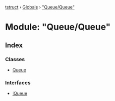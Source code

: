 [tstruct](../README.md) › [Globals](../globals.md) › ["Queue/Queue"](_queue_queue_.md)

# Module: "Queue/Queue"

## Index

### Classes

* [Queue](../classes/_queue_queue_.queue.md)

### Interfaces

* [IQueue](../interfaces/_queue_queue_.iqueue.md)

